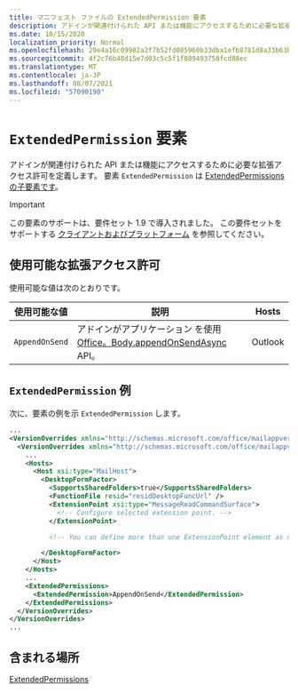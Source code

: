 ```yaml
---
title: マニフェスト ファイルの ExtendedPermission 要素
description: アドインが関連付けられた API または機能にアクセスするために必要な拡張アクセス許可を定義します。
ms.date: 10/15/2020
localization_priority: Normal
ms.openlocfilehash: 29e4a16c09982a2f7b52fd085960b33dba1efb8781d8a33b63bf138a571ef00e
ms.sourcegitcommit: 4f2c76b48d15e7d03c5c5f1f809493758fcd88ec
ms.translationtype: MT
ms.contentlocale: ja-JP
ms.lasthandoff: 08/07/2021
ms.locfileid: "57090190"
---
```

# <a name="extendedpermission-element"></a>`ExtendedPermission` 要素

アドインが関連付けられた API または機能にアクセスするために必要な拡張アクセス許可を定義します。 要素 `ExtendedPermission` は [ExtendedPermissions の子要素です](extendedpermissions.md)。

> [!IMPORTANT]
> この要素のサポートは、要件セット 1.9 で導入されました。 この要件セットをサポートする [クライアントおよびプラットフォーム](../../reference/requirement-sets/outlook-api-requirement-sets.md#requirement-sets-supported-by-exchange-servers-and-outlook-clients) を参照してください。

## <a name="available-extended-permissions"></a>使用可能な拡張アクセス許可

使用可能な値は次のとおりです。

|使用可能な値|説明|Hosts|
|---|---|---|
|`AppendOnSend`|アドインがアプリケーション を使用[Office。Body.appendOnSendAsync](/javascript/api/outlook/office.body?view=outlook-js-preview&preserve-view=true#appendOnSendAsync_data__options__callback_) API。|Outlook|

## <a name="extendedpermission-example"></a>`ExtendedPermission` 例

次に、要素の例を示 `ExtendedPermission` します。

```XML
...
<VersionOverrides xmlns="http://schemas.microsoft.com/office/mailappversionoverrides" xsi:type="VersionOverridesV1_0">
  <VersionOverrides xmlns="http://schemas.microsoft.com/office/mailappversionoverrides/1.1" xsi:type="VersionOverridesV1_1">
    ...
    <Hosts>
      <Host xsi:type="MailHost">
        <DesktopFormFactor>
          <SupportsSharedFolders>true</SupportsSharedFolders>
          <FunctionFile resid="residDesktopFuncUrl" />
          <ExtensionPoint xsi:type="MessageReadCommandSurface">
            <!-- Configure selected extension point. -->
          </ExtensionPoint>

          <!-- You can define more than one ExtensionPoint element as needed. -->

        </DesktopFormFactor>
      </Host>
    </Hosts>
    ...
    <ExtendedPermissions>
      <ExtendedPermission>AppendOnSend</ExtendedPermission>
    </ExtendedPermissions>
  </VersionOverrides>
</VersionOverrides>
...
```

## <a name="contained-in"></a>含まれる場所

[ExtendedPermissions](extendedpermissions.md)
